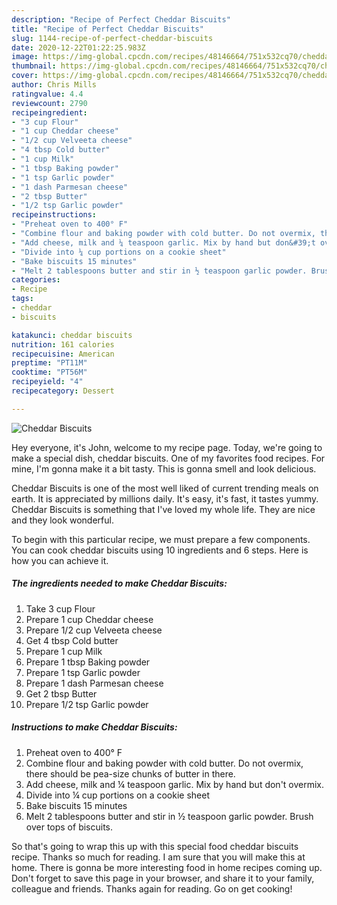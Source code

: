 ```yaml
---
description: "Recipe of Perfect Cheddar Biscuits"
title: "Recipe of Perfect Cheddar Biscuits"
slug: 1144-recipe-of-perfect-cheddar-biscuits
date: 2020-12-22T01:22:25.983Z
image: https://img-global.cpcdn.com/recipes/48146664/751x532cq70/cheddar-biscuits-recipe-main-photo.jpg
thumbnail: https://img-global.cpcdn.com/recipes/48146664/751x532cq70/cheddar-biscuits-recipe-main-photo.jpg
cover: https://img-global.cpcdn.com/recipes/48146664/751x532cq70/cheddar-biscuits-recipe-main-photo.jpg
author: Chris Mills
ratingvalue: 4.4
reviewcount: 2790
recipeingredient:
- "3 cup Flour"
- "1 cup Cheddar cheese"
- "1/2 cup Velveeta cheese"
- "4 tbsp Cold butter"
- "1 cup Milk"
- "1 tbsp Baking powder"
- "1 tsp Garlic powder"
- "1 dash Parmesan cheese"
- "2 tbsp Butter"
- "1/2 tsp Garlic powder"
recipeinstructions:
- "Preheat oven to 400° F"
- "Combine flour and baking powder with cold butter. Do not overmix, there should be pea-size chunks of butter in there."
- "Add cheese, milk and ¼ teaspoon garlic. Mix by hand but don&#39;t overmix."
- "Divide into ¼ cup portions on a cookie sheet"
- "Bake biscuits 15 minutes"
- "Melt 2 tablespoons butter and stir in ½ teaspoon garlic powder. Brush over tops of biscuits."
categories:
- Recipe
tags:
- cheddar
- biscuits

katakunci: cheddar biscuits 
nutrition: 161 calories
recipecuisine: American
preptime: "PT11M"
cooktime: "PT56M"
recipeyield: "4"
recipecategory: Dessert

---
```



![Cheddar Biscuits](https://img-global.cpcdn.com/recipes/48146664/751x532cq70/cheddar-biscuits-recipe-main-photo.jpg)

Hey everyone, it's John, welcome to my recipe page. Today, we're going to make a special dish, cheddar biscuits. One of my favorites food recipes. For mine, I'm gonna make it a bit tasty. This is gonna smell and look delicious.

Cheddar Biscuits is one of the most well liked of current trending meals on earth. It is appreciated by millions daily. It's easy, it's fast, it tastes yummy. Cheddar Biscuits is something that I've loved my whole life. They are nice and they look wonderful.




To begin with this particular recipe, we must prepare a few components. You can cook cheddar biscuits using 10 ingredients and 6 steps. Here is how you can achieve it.

<!--inarticleads1-->

##### The ingredients needed to make Cheddar Biscuits:

1. Take 3 cup Flour
1. Prepare 1 cup Cheddar cheese
1. Prepare 1/2 cup Velveeta cheese
1. Get 4 tbsp Cold butter
1. Prepare 1 cup Milk
1. Prepare 1 tbsp Baking powder
1. Prepare 1 tsp Garlic powder
1. Prepare 1 dash Parmesan cheese
1. Get 2 tbsp Butter
1. Prepare 1/2 tsp Garlic powder




<!--inarticleads2-->

##### Instructions to make Cheddar Biscuits:

1. Preheat oven to 400° F
1. Combine flour and baking powder with cold butter. Do not overmix, there should be pea-size chunks of butter in there.
1. Add cheese, milk and ¼ teaspoon garlic. Mix by hand but don&#39;t overmix.
1. Divide into ¼ cup portions on a cookie sheet
1. Bake biscuits 15 minutes
1. Melt 2 tablespoons butter and stir in ½ teaspoon garlic powder. Brush over tops of biscuits.




So that's going to wrap this up with this special food cheddar biscuits recipe. Thanks so much for reading. I am sure that you will make this at home. There is gonna be more interesting food in home recipes coming up. Don't forget to save this page in your browser, and share it to your family, colleague and friends. Thanks again for reading. Go on get cooking!
